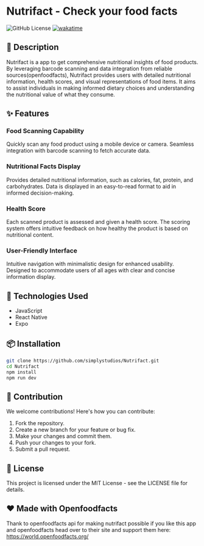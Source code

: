 # Nutrifact - Check your food facts
![GitHub License](https://img.shields.io/github/license/simplystudios/nutrifact)  [![wakatime](https://wakatime.com/badge/user/f983c5d0-c6d8-471e-a499-43763ad1d6b4/project/d2511c1f-5dff-427c-bbd4-7d23533c26d6.svg)](https://wakatime.com/badge/user/f983c5d0-c6d8-471e-a499-43763ad1d6b4/project/d2511c1f-5dff-427c-bbd4-7d23533c26d6)

## 📝 Description
 Nutrifact is a app to get comprehensive nutritional insights of food products. By leveraging barcode scanning and data integration from reliable sources(openfoodfacts), Nutrifact provides users with detailed nutritional information, health scores, and visual representations of food items. It aims to assist individuals in making informed dietary choices and understanding the nutritional value of what they consume. 

## ✨ Features

### Food Scanning Capability

Quickly scan any food product using a mobile device or camera.
Seamless integration with barcode scanning to fetch accurate data.

### Nutritional Facts Display

Provides detailed nutritional information, such as calories, fat, protein, and carbohydrates.
Data is displayed in an easy-to-read format to aid in informed decision-making.

### Health Score

Each scanned product is assessed and given a health score.
The scoring system offers intuitive feedback on how healthy the product is based on nutritional content.

### User-Friendly Interface

Intuitive navigation with minimalistic design for enhanced usability.
Designed to accommodate users of all ages with clear and concise information display.

## 🔧 Technologies Used
- JavaScript
- React Native
- Expo

## 📦 Installation
```sh
git clone https://github.com/simplystudios/Nutrifact.git
cd Nutrifact
npm install
npm run dev
```
## 🤝 Contribution
We welcome contributions! Here's how you can contribute:

1.  Fork the repository.
2.  Create a new branch for your feature or bug fix.
3.  Make your changes and commit them.
4.  Push your changes to your fork.
5.  Submit a pull request.

## 📜 License
This project is licensed under the MIT License - see the LICENSE file for details.

## ❤️ Made with Openfoodfacts
Thank to openfoodfacts api for making nutrifact possible if you like this app and openfoodfacts head over to their site and support them here: https://world.openfoodfacts.org/



